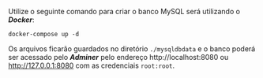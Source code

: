 Utilize o seguinte comando para criar o banco MySQL será utilizando o ***Docker***:

```docker-compose up -d```

Os arquivos ficarão guardados no diretório ```./mysqldbdata``` e o banco poderá ser acessado pelo ***Adminer*** pelo endereço http://localhost:8080 ou http://127.0.0.1:8080 com as credenciais ```root:root```.